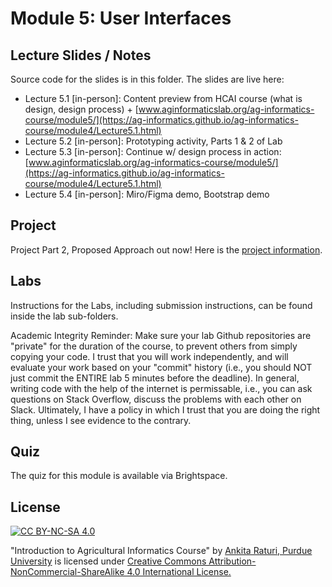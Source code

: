 # Module 5: User Interfaces

## Lecture Slides / Notes

Source code for the slides is in this folder. The slides are live here:

- Lecture 5.1 [in-person]: Content preview from HCAI course (what is design, design process) + [www.aginformaticslab.org/ag-informatics-course/module5/](https://ag-informatics.github.io/ag-informatics-course/module4/Lecture5.1.html)
- Lecture 5.2 [in-person]: Prototyping activity, Parts 1 & 2 of Lab
- Lecture 5.3 [in-person]: Continue w/ design process in action: [www.aginformaticslab.org/ag-informatics-course/module5/](https://ag-informatics.github.io/ag-informatics-course/module4/Lecture5.1.html)
- Lecture 5.4 [in-person]: Miro/Figma demo, Bootstrap demo

## Project

Project Part 2, Proposed Approach out now! Here is the [project information](../project/Project-part2.pdf).


## Labs

Instructions for the Labs, including submission instructions, can be found inside the lab sub-folders.

Academic Integrity Reminder: Make sure your lab Github repositories are "private" for the duration of the course, to prevent others from simply copying your code. I trust that you will work independently, and will evaluate your work based on your "commit" history (i.e., you should NOT just commit the ENTIRE lab 5 minutes before the deadline). In general, writing code with the help of the internet is permissable, i.e., you can ask questions on Stack Overflow, discuss the problems with each other on Slack. Ultimately, I have a policy in which I trust that you are doing the right thing, unless I see evidence to the contrary.


## Quiz

The quiz for this module is available via Brightspace. 

## License
[![CC BY-NC-SA 4.0][cc-by-nc-sa-shield]][cc-by-nc-sa]

<!-- This work is licensed under a
[Creative Commons Attribution-NonCommercial-ShareAlike 4.0 International License][cc-by-nc-sa].

[![CC BY-NC-SA 4.0][cc-by-nc-sa-image]][cc-by-nc-sa] -->

[cc-by-nc-sa]: http://creativecommons.org/licenses/by-nc-sa/4.0/
[cc-by-nc-sa-image]: https://licensebuttons.net/l/by-nc-sa/4.0/88x31.png
[cc-by-nc-sa-shield]: https://img.shields.io/badge/License-CC%20BY--NC--SA%204.0-lightgrey.svg

  "Introduction to Agricultural Informatics Course" by [Ankita Raturi, Purdue University](https://github.com/ag-informatics/ag-informatics-course) is licensed under [Creative Commons Attribution-NonCommercial-ShareAlike 4.0 International License.](http://creativecommons.org/licenses/by-nc-sa/4.0/)



